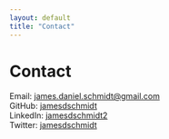 ```yaml
---
layout: default
title: "Contact"
---
```


# Contact

Email: [james.daniel.schmidt@gmail.com](mailto:james.daniel.schmidt@gmail.com)  
GitHub: [jamesdschmidt](https://www.github.com/jamesdschmidt)  
LinkedIn: [jamesdschmidt2](https://www.linkedin.com/in/jamesdschmidt2)  
Twitter: [jamesdschmidt](https://twitter.com/jamesdschmidt)
